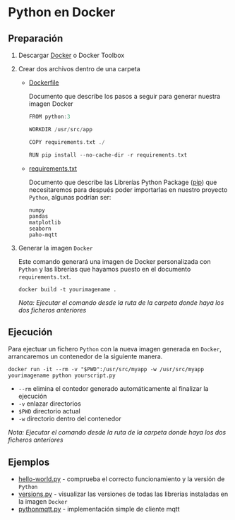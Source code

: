 # Python en Docker

## Preparación
1. Descargar [Docker](https://docs.docker.com/docker-for-windows/install/) o Docker Toolbox

1. Crear dos archivos dentro de una carpeta

	* [Dockerfile](Dockerfile)
	
		Documento que describe los pasos a seguir para generar nuestra imagen Docker
		```cpp
		FROM python:3

		WORKDIR /usr/src/app

		COPY requirements.txt ./

		RUN pip install --no-cache-dir -r requirements.txt
		```
   	* [requirements.txt](requirements.txt)
	
		Documento que describe las Librerías Python Package ([pip](https://pypi.org/project/pip/)) que necesitaremos para después poder importarlas en nuestro proyecto `Python`, algunas podrían ser:

		```
		numpy
		pandas
		matplotlib
		seaborn
		paho-mqtt
		```

1. Generar la imagen `Docker`

	Este comando generará una imagen de Docker personalizada con `Python` y las librerías que hayamos puesto en el documento `requirements.txt`.
	```
	docker build -t yourimagename .
	```
	_Nota: Ejecutar el comando desde la ruta de la carpeta donde haya los dos ficheros anteriores_

## Ejecución

Para ejectuar un fichero `Python` con la nueva imagen generada en `Docker`, arrancaremos un contenedor de la siguiente manera.
```
docker run -it --rm -v "$PWD":/usr/src/myapp -w /usr/src/myapp yourimagename python yourscript.py 
```
 * `--rm` elimina el contedor generado automáticamente al finalizar la ejecución
 * `-v` enlazar directorios
 * `$PWD` directorio actual
 * `-w` directorio dentro del contenedor
 
_Nota: Ejecutar el comando desde la ruta de la carpeta donde haya los dos ficheros anteriores_

## Ejemplos

 * [hello-world.py](Codigos/hello-world.py) - comprueba el correcto funcionamiento y la versión de `Python`
 * [versions.py](Codigos/versions.py) - visualizar las versiones de todas las librerias instaladas en la imagen `Docker`
 * [pythonmqtt.py](Codigos/pythonmqtt.py) - implementación simple de cliente mqtt
